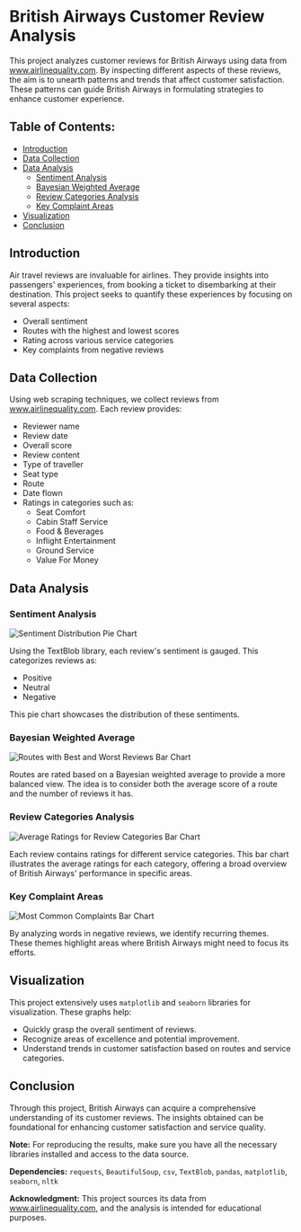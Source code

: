 # British Airways Customer Review Analysis

This project analyzes customer reviews for British Airways using data from www.airlinequality.com. By inspecting different aspects of these reviews, the aim is to unearth patterns and trends that affect customer satisfaction. These patterns can guide British Airways in formulating strategies to enhance customer experience.

## Table of Contents:
- [Introduction](#introduction)
- [Data Collection](#data-collection)
- [Data Analysis](#data-analysis)
  - [Sentiment Analysis](#sentiment-analysis)
  - [Bayesian Weighted Average](#bayesian-weighted-average)
  - [Review Categories Analysis](#review-categories-analysis)
  - [Key Complaint Areas](#key-complaint-areas)
- [Visualization](#visualization)
- [Conclusion](#conclusion)

## Introduction

Air travel reviews are invaluable for airlines. They provide insights into passengers' experiences, from booking a ticket to disembarking at their destination. This project seeks to quantify these experiences by focusing on several aspects:
- Overall sentiment
- Routes with the highest and lowest scores
- Rating across various service categories
- Key complaints from negative reviews

## Data Collection

Using web scraping techniques, we collect reviews from www.airlinequality.com. Each review provides:
- Reviewer name
- Review date
- Overall score
- Review content
- Type of traveller
- Seat type
- Route
- Date flown
- Ratings in categories such as:
  - Seat Comfort
  - Cabin Staff Service
  - Food & Beverages
  - Inflight Entertainment
  - Ground Service
  - Value For Money

## Data Analysis

### Sentiment Analysis
![Sentiment Distribution Pie Chart]("pichart.png")

Using the TextBlob library, each review's sentiment is gauged. This categorizes reviews as:
- Positive
- Neutral
- Negative

This pie chart showcases the distribution of these sentiments.

### Bayesian Weighted Average
![Routes with Best and Worst Reviews Bar Chart](path_to_image)

Routes are rated based on a Bayesian weighted average to provide a more balanced view. The idea is to consider both the average score of a route and the number of reviews it has.

### Review Categories Analysis
![Average Ratings for Review Categories Bar Chart](path_to_image)

Each review contains ratings for different service categories. This bar chart illustrates the average ratings for each category, offering a broad overview of British Airways' performance in specific areas.

### Key Complaint Areas
![Most Common Complaints Bar Chart](path_to_image)

By analyzing words in negative reviews, we identify recurring themes. These themes highlight areas where British Airways might need to focus its efforts.

## Visualization

This project extensively uses `matplotlib` and `seaborn` libraries for visualization. These graphs help:
- Quickly grasp the overall sentiment of reviews.
- Recognize areas of excellence and potential improvement.
- Understand trends in customer satisfaction based on routes and service categories.

## Conclusion

Through this project, British Airways can acquire a comprehensive understanding of its customer reviews. The insights obtained can be foundational for enhancing customer satisfaction and service quality.

**Note:** For reproducing the results, make sure you have all the necessary libraries installed and access to the data source.

**Dependencies:** `requests`, `BeautifulSoup`, `csv`, `TextBlob`, `pandas`, `matplotlib`, `seaborn`, `nltk`

**Acknowledgment:** This project sources its data from www.airlinequality.com, and the analysis is intended for educational purposes.
